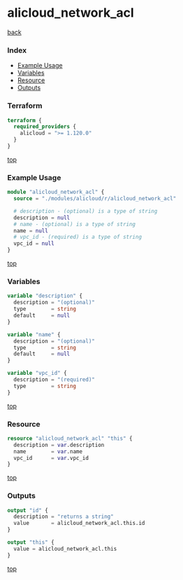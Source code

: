 # alicloud_network_acl

[back](../alicloud.md)

### Index

- [Example Usage](#example-usage)
- [Variables](#variables)
- [Resource](#resource)
- [Outputs](#outputs)

### Terraform

```terraform
terraform {
  required_providers {
    alicloud = ">= 1.120.0"
  }
}
```

[top](#index)

### Example Usage

```terraform
module "alicloud_network_acl" {
  source = "./modules/alicloud/r/alicloud_network_acl"

  # description - (optional) is a type of string
  description = null
  # name - (optional) is a type of string
  name = null
  # vpc_id - (required) is a type of string
  vpc_id = null
}
```

[top](#index)

### Variables

```terraform
variable "description" {
  description = "(optional)"
  type        = string
  default     = null
}

variable "name" {
  description = "(optional)"
  type        = string
  default     = null
}

variable "vpc_id" {
  description = "(required)"
  type        = string
}
```

[top](#index)

### Resource

```terraform
resource "alicloud_network_acl" "this" {
  description = var.description
  name        = var.name
  vpc_id      = var.vpc_id
}
```

[top](#index)

### Outputs

```terraform
output "id" {
  description = "returns a string"
  value       = alicloud_network_acl.this.id
}

output "this" {
  value = alicloud_network_acl.this
}
```

[top](#index)